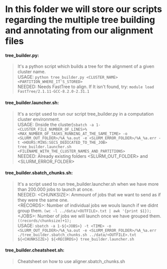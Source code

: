 # In this folder we will store our scripts regarding the multiple tree building and annotating from our alignment files

#### tree_builder.py:
>It's a python script which builds a tree for the alignment of a given cluster name.<br />USAGE: `python tree_builder.py <CLUSTER_NAME> <PARTITION_WHERE_IT'S_STORED>`<br />NEEDED: Needs FastTree to align. If It isn't found, try: `module load FastTree/2.1.11-GCC-8.2.0-2.31.1`

#### tree_builder.launcher.sh:
>It's a script used to run our script tree_builder.py in a computation cluster environment.<br />USAGE: (Inside the cluster)`sbatch -a 1-<CLUSTER_FILE_NUMBER_OF_LINES>%<MAX_NUMBER_OF_TASKS_RUNNING_AT_THE_SAME_TIME> -o <SLURM_OUT_FOLDER>/%A_%a.out -e <SLURM_ERROR_FOLDER>/%A_%a.err -t <HOURS:MINS:SECS_DEDICATED_TO_THE_JOB> tree_builder.launcher.sh <FILENAME_WITH_THE_CLUSTER_NAMES_AND_PARTITIONS>`<br />NEEDED: Already existing folders &#60;SLURM_OUT_FOLDER> and &#60;SLURM_ERROR_FOLDER>

#### tree_builder.sbatch_chunks.sh:
>It's a script used to run tree_builder.launcher.sh when we have more than 200.000 jobs to launch at once.<br />NEEDED: &#60;CHUNKSIZE>: Ammount of jobs that we want to send as if they were the same one.<br />&#60;RECORDS>: Number of individual jobs we wouls launch if we didnt group them. `(wc -l ../data/<OUTFILE>.txt | awk '{print $1});`<br />&#60;JOBS>: Number of jobs we will launch once we have grouped them. `((records/chunksize)+1);`<br />USAGE: `sbatch -a 1-${<JOBS>} -t <TIME> -o <SLURM_OUT_FOLDER>/%A_%a.out -e <SLURM_ERROR_FOLDER>/%A_%a.err ./tree_builder.sbatch_chunks.sh ../data/<OUTFILE>.txt ${<CHUNKSIZE>} ${<RECORDS>} tree_builder.launcher.sh` 

#### tree_builder.cheatsheet.sh:
>Cheatsheet on how to use aligner.sbatch_chunks.sh
